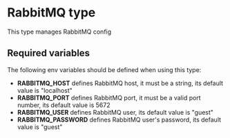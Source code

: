 # RabbitMQ type

This type manages RabbitMQ config

## Required variables

The following env variables should be defined when using this type:

* **RABBITMQ_HOST** defines RabbitMQ host, it must be a string, its default value is "localhost" 
* **RABBITMQ_PORT** defines RabbitMQ port, it must be a valid port number, its default value is 5672 
* **RABBITMQ_USER** defines RabbitMQ user, its default value is "guest" 
* **RABBITMQ_PASSWORD** defines RabbitMQ user's password, its default value is "guest" 
